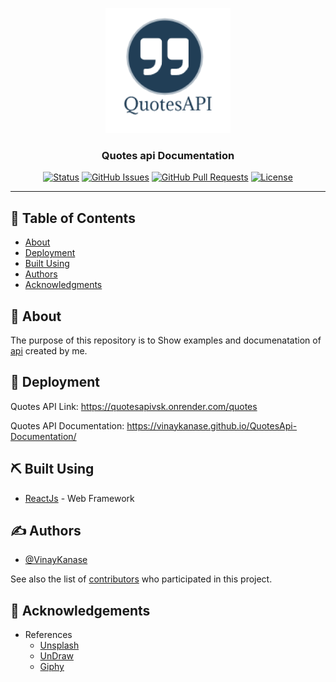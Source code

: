 
<p align="center">
  <a href="" rel="noopener">
 <img width=200px height=200px src="./public/logo512.png" alt="Project logo"></a>
</p>

<h3 align="center">Quotes api Documentation</h3>

<div align="center">

[![Status](https://img.shields.io/badge/status-active-success.svg)]()
[![GitHub Issues](https://img.shields.io/github/issues/VinayKanase/QuotesApi-Documentation.svg)](https://github.com/VinayKanase/QuotesApi-Documentation/issues)
[![GitHub Pull Requests](https://img.shields.io/github/issues-pr/VinayKanase/QuotesApi-Documentation.svg)](https://github.com/VinayKanase/QuotesApi-Documentation/pulls)
[![License](https://img.shields.io/badge/license-MIT-blue.svg)](/LICENSE)

</div>

---

## 📝 Table of Contents

- [About](#about)
- [Deployment](#deployment)
- [Built Using](#built_using)
- [Authors](#authors)
- [Acknowledgments](#acknowledgement)

## 🧐 About <a name = "about"></a>

The purpose of this repository is to Show examples and documenatation of [api](https://quotesapivsk.onrender.com/quotes) created by me.

## 🚀 Deployment <a name = "deployment"></a>

Quotes API Link: https://quotesapivsk.onrender.com/quotes

Quotes API Documentation: https://vinaykanase.github.io/QuotesApi-Documentation/

## ⛏️ Built Using <a name = "built_using"></a>

- [ReactJs](https://reactjs.org/) - Web Framework

## ✍️ Authors <a name = "authors"></a>

- [@VinayKanase](https://github.com/VinayKanase)

See also the list of [contributors](https://github.com/VinayKanase/QuotesApi-Documentation/contributors) who participated in this project.

## 🎉 Acknowledgements <a name = "acknowledgement"></a>

- References
  - [Unsplash](https://unsplash.com/)
  - [UnDraw](https://undraw.co/)
  - [Giphy](https://giphy.com/)

